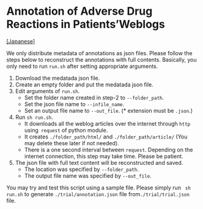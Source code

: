 # Annotation of Adverse Drug Reactions in Patients’Weblogs
[[Japanese]](./README_ja.md)

We only distribute metadata of annotations as json files. 
Please follow the steps below to reconstruct the annotations with full contents. 
Basically, you only need to run `run.sh` after setting appropriate arguments.

1. Download the medatada json file.
2. Create an empty folder and put the medatada json file.
3. Edit arguments of `run.sh`.
    - Set the folder name created in step-2 to `--folder_path`.
    - Set the json file name to `--infile_name`.
    - Set an output file name to `--out_file`. (* extension must be `.json`.)
4. Run `sh run.sh`.
    - It downloads all the weblog articles over the internet through `http` using` request` of python module.
    - It creates `./folder_path/html/` and `./folder_path/article/` (You may delete these later if not needed).
    - There is a one second interval between `request`.
    Depending on the internet connection, this step may take time. Please be patient.
5. The json file with full text content will be reconstructed and saved.
    - The location was specified by `--folder_path`.
    - The output file name was specified by `--out_file`.


You may try and test this script using a sample file.
Please simply run ` sh run.sh` to generate `./trial/annotation.json` file from`./trial/trial.json` file.
